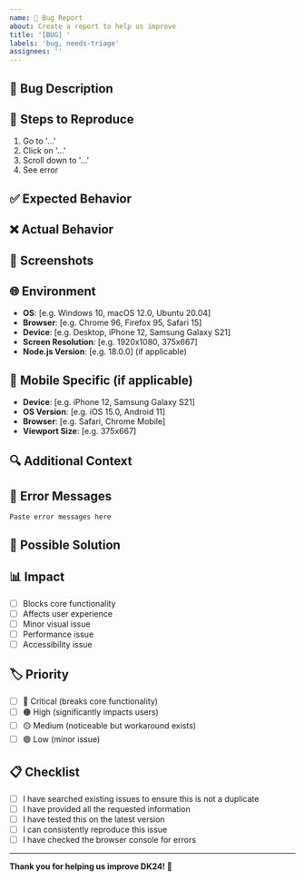 ```yaml
---
name: 🐛 Bug Report
about: Create a report to help us improve
title: '[BUG] '
labels: 'bug, needs-triage'
assignees: ''
---
```


## 🐛 Bug Description
<!-- A clear and concise description of what the bug is -->

## 🔄 Steps to Reproduce
<!-- Steps to reproduce the behavior -->
1. Go to '...'
2. Click on '...'
3. Scroll down to '...'
4. See error

## ✅ Expected Behavior
<!-- A clear and concise description of what you expected to happen -->

## ❌ Actual Behavior
<!-- A clear and concise description of what actually happened -->

## 📸 Screenshots
<!-- If applicable, add screenshots to help explain your problem -->

## 🌐 Environment
<!-- Please complete the following information -->
- **OS**: [e.g. Windows 10, macOS 12.0, Ubuntu 20.04]
- **Browser**: [e.g. Chrome 96, Firefox 95, Safari 15]
- **Device**: [e.g. Desktop, iPhone 12, Samsung Galaxy S21]
- **Screen Resolution**: [e.g. 1920x1080, 375x667]
- **Node.js Version**: [e.g. 18.0.0] (if applicable)

## 📱 Mobile Specific (if applicable)
- **Device**: [e.g. iPhone 12, Samsung Galaxy S21]
- **OS Version**: [e.g. iOS 15.0, Android 11]
- **Browser**: [e.g. Safari, Chrome Mobile]
- **Viewport Size**: [e.g. 375x667]

## 🔍 Additional Context
<!-- Add any other context about the problem here -->

## 🚨 Error Messages
<!-- If there are any error messages, please include them here -->
```
Paste error messages here
```

## 🔧 Possible Solution
<!-- If you have ideas on how to fix the bug, please share them -->

## 📊 Impact
<!-- How does this bug affect users? -->
- [ ] Blocks core functionality
- [ ] Affects user experience
- [ ] Minor visual issue
- [ ] Performance issue
- [ ] Accessibility issue

## 🏷️ Priority
<!-- How urgent is this bug? -->
- [ ] 🔴 Critical (breaks core functionality)
- [ ] 🟠 High (significantly impacts users)
- [ ] 🟡 Medium (noticeable but workaround exists)
- [ ] 🟢 Low (minor issue)

## 📋 Checklist
<!-- Please check all that apply -->
- [ ] I have searched existing issues to ensure this is not a duplicate
- [ ] I have provided all the requested information
- [ ] I have tested this on the latest version
- [ ] I can consistently reproduce this issue
- [ ] I have checked the browser console for errors

---

**Thank you for helping us improve DK24! 🚀**
```
